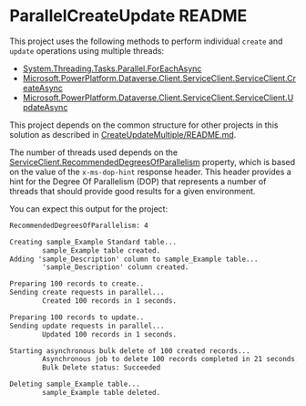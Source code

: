 ﻿# ParallelCreateUpdate README

This project uses the following methods to perform individual `create` and `update` operations using multiple threads:

- [System.Threading.Tasks.Parallel.ForEachAsync](https://learn.microsoft.com/dotnet/api/system.threading.tasks.parallel.foreachasync?view=net-6.0)
- [Microsoft.PowerPlatform.Dataverse.Client.ServiceClient.ServiceClient.CreateAsync](https://learn.microsoft.com/dotnet/api/microsoft.powerplatform.dataverse.client.serviceclient.createasync)
- [Microsoft.PowerPlatform.Dataverse.Client.ServiceClient.ServiceClient.UpdateAsync](https://learn.microsoft.com/dotnet/api/microsoft.powerplatform.dataverse.client.serviceclient.updateasync)

This project depends on the common structure for other projects in this solution as described in [CreateUpdateMultiple/README.md](../README.md).

The number of threads used depends on the [ServiceClient.RecommendedDegreesOfParallelism](https://learn.microsoft.com/dotnet/api/microsoft.powerplatform.dataverse.client.serviceclient.recommendeddegreesofparallelism) property, which is based on the value of the `x-ms-dop-hint` response header. This header provides a hint for the Degree Of Parallelism (DOP) that represents a number of threads that should provide good results for a given environment.

You can expect this output for the project:

```cmd
RecommendedDegreesOfParallelism: 4

Creating sample_Example Standard table...
        sample_Example table created.
Adding 'sample_Description' column to sample_Example table...
        'sample_Description' column created.

Preparing 100 records to create..
Sending create requests in parallel...
        Created 100 records in 1 seconds.

Preparing 100 records to update..
Sending update requests in parallel...
        Updated 100 records in 1 seconds.

Starting asynchronous bulk delete of 100 created records...
        Asynchronous job to delete 100 records completed in 21 seconds.
        Bulk Delete status: Succeeded

Deleting sample_Example table...
        sample_Example table deleted.
```
